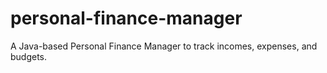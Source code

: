 # personal-finance-manager
 A Java-based Personal Finance Manager to track incomes, expenses, and budgets.
